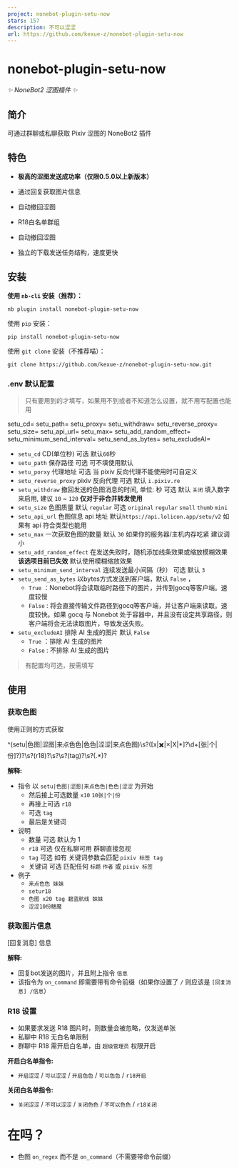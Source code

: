```yaml
---
project: nonebot-plugin-setu-now
stars: 157
description: 不可以涩涩
url: https://github.com/kexue-z/nonebot-plugin-setu-now
---
```


nonebot-plugin-setu-now
=======================

_✨ NoneBot2 涩图插件 ✨_

简介
--

可通过群聊或私聊获取 Pixiv 涩图的 NoneBot2 插件

特色
--

-   **极高的涩图发送成功率（仅限0.5.0以上新版本）**
    
-   通过回复获取图片信息
    
-   自动撤回涩图
    
-   R18白名单群组
    
-   自动撤回涩图
    
-   独立的下载发送任务结构，速度更快
    

安装
--

**使用 `nb-cli` 安装（推荐）：**

```
nb plugin install nonebot-plugin-setu-now
```

使用 `pip` 安装：

```
pip install nonebot-plugin-setu-now
```

使用 `git clone` 安装（不推荐喵）：

```
git clone https://github.com/kexue-z/nonebot-plugin-setu-now.git
```

### .env 默认配置

> 只有要用到的才填写，如果用不到或者不知道怎么设置，就不用写配置也能用

setu\_cd\=
setu\_path\=
setu\_proxy\=
setu\_withdraw\=
setu\_reverse\_proxy\=
setu\_size\=
setu\_api\_url\=
setu\_max\=
setu\_add\_random\_effect\=
setu\_minimum\_send\_interval\=
setu\_send\_as\_bytes\=
setu\_excludeAI\=

-   `setu_cd` CD(单位秒) 可选 默认`60`秒
-   `setu_path` 保存路径 可选 可不填使用默认
-   `setu_porxy` 代理地址 可选 当 pixiv 反向代理不能使用时可自定义
-   `setu_reverse_proxy` pixiv 反向代理 可选 默认 `i.pixiv.re`
-   `setu_withdraw` 撤回发送的色图消息的时间, 单位: 秒 可选 默认 `关闭` 填入数字来启用, 建议 `10` ~ `120` **仅对于非合并转发使用**
-   `setu_size` 色图质量 默认 `regular` 可选 `original` `regular` `small` `thumb` `mini`
-   `setu_api_url` 色图信息 api 地址 默认`https://api.lolicon.app/setu/v2` 如果有 api 符合类型也能用
-   `setu_max` 一次获取色图的数量 默认 `30` 如果你的服务器/主机内存吃紧 建议调小
-   `setu_add_random_effect` 在发送失败时，随机添加线条效果或缩放模糊效果 **该选项目前已失效** 默认使用模糊缩放效果
-   `setu_minimum_send_interval` 连续发送最小间隔（秒） 可选 默认 `3`
-   `setu_send_as_bytes` 以bytes方式发送到客户端，默认 `False` ，
    -   `True` ：Nonebot将会读取临时路径下的图片，并传到gocq等客户端。速度较慢
    -   `False` : 将会直接传输文件路径到gocq等客户端，并让客户端来读取。速度较快。如果 gocq 与 Nonebot 处于容器中，并且没有设定共享路径，则客户端将会无法读取图片，导致发送失败。
-   `setu_excludeAI` 排除 AI 生成的图片 默认 `False`
    -   `True` ：排除 AI 生成的图片
    -   `False` : 不排除 AI 生成的图片

> 有配置均可选，按需填写

使用
--

### 获取色图

使用正则的方式获取

^(setu|色图|涩图|来点色色|色色|涩涩|来点色图)\\s?(\[x|✖️|×|X|\*\]?\\d+\[张|个|份\]?)?\\s?(r18)?\\s?\\s?(tag)?\\s?(.\*)?

**解释:**

-   指令 以 `setu|色图|涩图|来点色色|色色|涩涩` 为开始
    -   然后接上可选数量 `x10` `10张|个|份`
    -   再接上可选 `r18`
    -   可选 `tag`
    -   最后是关键词
-   说明
    -   数量 可选 默认为 1
    -   `r18` 可选 仅在私聊可用 群聊直接忽视
    -   `tag` 可选 如有 关键词参数会匹配 `pixiv 标签 tag`
    -   关键词 可选 匹配任何 `标题` `作者` 或 `pixiv 标签`
-   例子
    -   `来点色色 妹妹`
    -   `setur18`
    -   `色图 x20 tag 碧蓝航线 妹妹`
    -   `涩涩10份魅魔`

### 获取图片信息

\[回复消息\] 信息

**解释:**

-   回复bot发送的图片，并且附上指令 `信息`
-   该指令为 `on_command` 即需要带有命令前缀（如果你设置了 `/` 则应该是 `[回复消息] /信息`）

### R18 设置

-   如果要求发送 R18 图片时，则数量会被忽略，仅发送单张
-   私聊中 R18 无白名单限制
-   群聊中 R18 需开启白名单，由 `超级管理员` 权限开启

**开启白名单指令:**

-   `开启涩涩` / `可以涩涩` / `开启色色` / `可以色色` / `r18开启`

**关闭白名单指令:**

-   `关闭涩涩` / `不可以涩涩` / `关闭色色` / `不可以色色` / `r18关闭`

在吗？
===

-   色图 `on_regex` 而不是 `on_command`（不需要带命令前缀）
